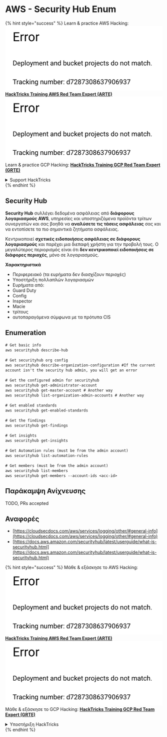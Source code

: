 # AWS - Security Hub Enum

{% hint style="success" %}
Learn & practice AWS Hacking:<img src="../../../../.gitbook/assets/image (1) (1).png" alt="" data-size="line">[**HackTricks Training AWS Red Team Expert (ARTE)**](https://training.hacktricks.xyz/courses/arte)<img src="../../../../.gitbook/assets/image (1) (1).png" alt="" data-size="line">\
Learn & practice GCP Hacking: <img src="../../../../.gitbook/assets/image (2).png" alt="" data-size="line">[**HackTricks Training GCP Red Team Expert (GRTE)**<img src="../../../../.gitbook/assets/image (2).png" alt="" data-size="line">](https://training.hacktricks.xyz/courses/grte)

<details>

<summary>Support HackTricks</summary>

* Check the [**subscription plans**](https://github.com/sponsors/carlospolop)!
* **Join the** 💬 [**Discord group**](https://discord.gg/hRep4RUj7f) or the [**telegram group**](https://t.me/peass) or **follow** us on **Twitter** 🐦 [**@hacktricks\_live**](https://twitter.com/hacktricks\_live)**.**
* **Share hacking tricks by submitting PRs to the** [**HackTricks**](https://github.com/carlospolop/hacktricks) and [**HackTricks Cloud**](https://github.com/carlospolop/hacktricks-cloud) github repos.

</details>
{% endhint %}

## Security Hub

**Security Hub** συλλέγει δεδομένα ασφάλειας από **διάφορους λογαριασμούς AWS**, υπηρεσίες και υποστηριζόμενα προϊόντα τρίτων συνεργατών και σας βοηθά να **αναλύσετε τις τάσεις ασφάλειας** σας και να εντοπίσετε τα πιο σημαντικά ζητήματα ασφάλειας.

Κεντρικοποιεί **σχετικές ειδοποιήσεις ασφάλειας σε διάφορους λογαριασμούς** και παρέχει μια διεπαφή χρήστη για την προβολή τους. Ο μεγαλύτερος περιορισμός είναι ότι **δεν κεντρικοποιεί ειδοποιήσεις σε διάφορες περιοχές**, μόνο σε λογαριασμούς.

**Χαρακτηριστικά**

* Περιφερειακό (τα ευρήματα δεν διασχίζουν περιοχές)
* Υποστήριξη πολλαπλών λογαριασμών
* Ευρήματα από:
* Guard Duty
* Config
* Inspector
* Macie
* τρίτους
* αυτοπαραγόμενα σύμφωνα με τα πρότυπα CIS

## Enumeration
```
# Get basic info
aws securityhub describe-hub

# Get securityhub org config
aws securityhub describe-organization-configuration #If the current account isn't the security hub admin, you will get an error

# Get the configured admin for securityhub
aws securityhub get-administrator-account
aws securityhub get-master-account # Another way
aws securityhub list-organization-admin-accounts # Another way

# Get enabled standards
aws securityhub get-enabled-standards

# Get the findings
aws securityhub get-findings

# Get insights
aws securityhub get-insights

# Get Automation rules (must be from the admin account)
aws securityhub list-automation-rules

# Get members (must be from the admin account)
aws securityhub list-members
aws securityhub get-members --account-ids <acc-id>
```
## Παράκαμψη Ανίχνευσης

TODO, PRs accepted

## Αναφορές

* [https://cloudsecdocs.com/aws/services/logging/other/#general-info](https://cloudsecdocs.com/aws/services/logging/other/#general-info)
* [https://docs.aws.amazon.com/securityhub/latest/userguide/what-is-securityhub.html](https://docs.aws.amazon.com/securityhub/latest/userguide/what-is-securityhub.html)

{% hint style="success" %}
Μάθε & εξάσκησε το AWS Hacking:<img src="../../../../.gitbook/assets/image (1) (1).png" alt="" data-size="line">[**HackTricks Training AWS Red Team Expert (ARTE)**](https://training.hacktricks.xyz/courses/arte)<img src="../../../../.gitbook/assets/image (1) (1).png" alt="" data-size="line">\
Μάθε & εξάσκησε το GCP Hacking: <img src="../../../../.gitbook/assets/image (2).png" alt="" data-size="line">[**HackTricks Training GCP Red Team Expert (GRTE)**<img src="../../../../.gitbook/assets/image (2).png" alt="" data-size="line">](https://training.hacktricks.xyz/courses/grte)

<details>

<summary>Υποστήριξη HackTricks</summary>

* Έλεγξε τα [**σχέδια συνδρομής**](https://github.com/sponsors/carlospolop)!
* **Συμμετοχή στην** 💬 [**ομάδα Discord**](https://discord.gg/hRep4RUj7f) ή στην [**ομάδα telegram**](https://t.me/peass) ή **ακολούθησέ** μας στο **Twitter** 🐦 [**@hacktricks\_live**](https://twitter.com/hacktricks\_live)**.**
* **Μοιράσου κόλπα hacking υποβάλλοντας PRs στα** [**HackTricks**](https://github.com/carlospolop/hacktricks) και [**HackTricks Cloud**](https://github.com/carlospolop/hacktricks-cloud) github repos.

</details>
{% endhint %}
